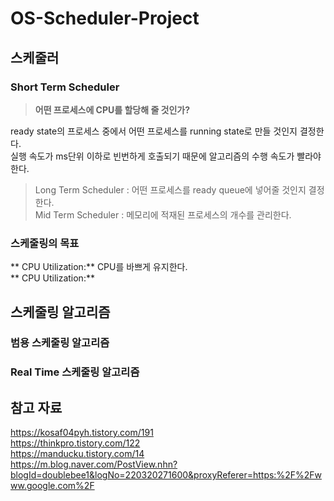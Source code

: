 # OS-Scheduler-Project

## 스케줄러  
### Short Term Scheduler  
> **어떤 프로세스에 CPU를 할당해 줄 것인가?**
  
ready state의 프로세스 중에서 어떤 프로세스를 running state로 만들 것인지 결정한다.  
실행 속도가 ms단위 이하로 빈번하게 호출되기 때문에 알고리즘의 수행 속도가 빨라야한다.  
  
> Long Term Scheduler : 어떤 프로세스를 ready queue에 넣어줄 것인지 결정한다.  
> Mid Term Scheduler : 메모리에 적재된 프로세스의 개수를 관리한다.  
  
  
  
### 스케줄링의 목표
** CPU Utilization:** CPU를 바쁘게 유지한다.  
** CPU Utilization:**  

## 스케줄링 알고리즘

### 범용 스케줄링 알고리즘

####
####

### Real Time 스케줄링 알고리즘

####
####


## 참고 자료
https://kosaf04pyh.tistory.com/191  
https://thinkpro.tistory.com/122  
https://manducku.tistory.com/14  
https://m.blog.naver.com/PostView.nhn?blogId=doublebee1&logNo=220320271600&proxyReferer=https:%2F%2Fwww.google.com%2F  
